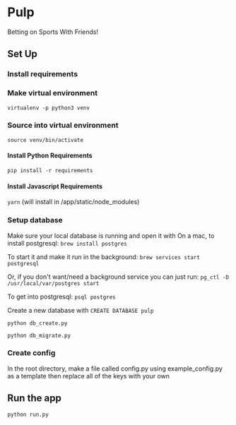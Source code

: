# Pulp
Betting on Sports With Friends!

## Set Up

### Install requirements

### Make virtual environment
`virtualenv -p python3 venv`

### Source into virtual environment
`source venv/bin/activate`

#### Install Python Requirements
`pip install -r requirements`

#### Install Javascript Requirements
`yarn` (will install in /app/static/node_modules)

### Setup database
Make sure your local database is running and open it with
On a mac, to install postgresql:
`brew install postgres`

To start it and make it run in the background:
`brew services start postgresql`

Or, if you don't want/need a background service you can just run:
`pg_ctl -D /usr/local/var/postgres start`

To get into postgresql:
`psql postgres`

Create a new database with `CREATE DATABASE pulp`

`python db_create.py`

`python db_migrate.py`

### Create config
In the root directory, make a file called config.py using example_config.py as a template then replace all of the keys with your own

## Run the app
`python run.py`
